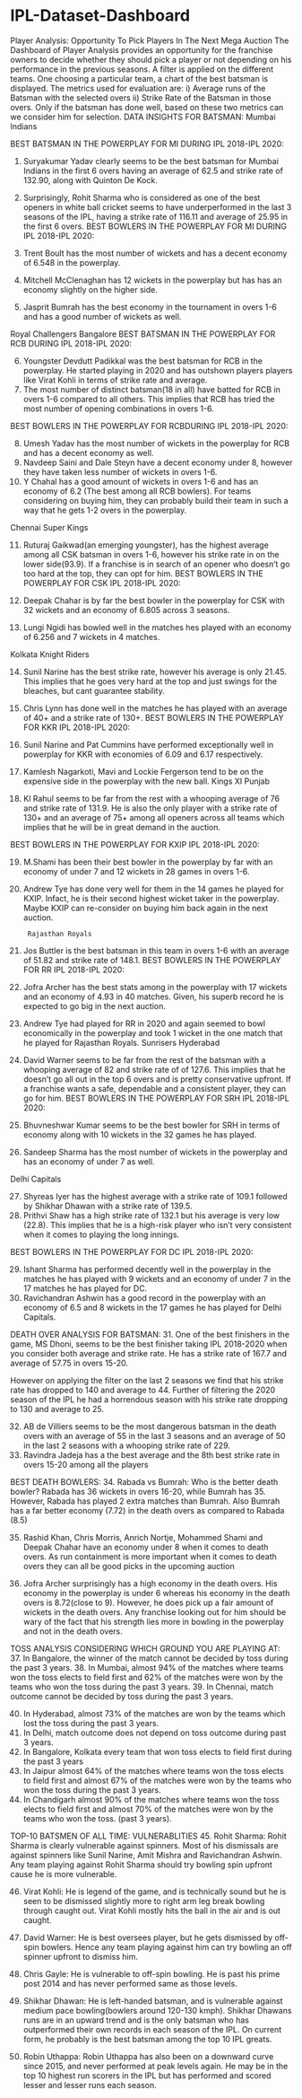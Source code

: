 # IPL-Dataset-Dashboard

Player Analysis: Opportunity To Pick Players In The Next Mega Auction 
The Dashboard of Player Analysis provides an opportunity for the franchise owners to decide whether they should pick a player or not depending on his performance in the previous seasons.
A filter is applied on the different teams. One choosing a particular team, a chart of the best batsman is displayed. The metrics used for evaluation are:
i)	Average runs of the Batsman with the selected overs
ii)	Strike Rate of the Batsman in those overs.
Only if the batsman has done well, based on these two metrics can we consider him for selection.
DATA INSIGHTS FOR BATSMAN:
Mumbai Indians
 
BEST BATSMAN IN THE POWERPLAY FOR MI DURING IPL 2018-IPL 2020:

1.	Suryakumar Yadav clearly seems to be the best batsman for Mumbai Indians in the first 6 overs having an average of 62.5 and strike rate of 132.90, along with Quinton De Kock.
2.	Surprisingly, Rohit Sharma who is considered as one of the best openers in white ball cricket seems to have underperformed in the last 3 seasons of the IPL, having a strike rate of 116.11 and average of 25.95 in the first 6 overs.
BEST BOWLERS IN THE POWERPLAY FOR MI DURING IPL 2018-IPL 2020:

 

3.	Trent Boult has the most number of wickets and has a decent economy of 6.548 in the powerplay.
4.	Mitchell McClenaghan has 12 wickets in the powerplay but has has an economy slightly on the higher side.
5.	Jasprit Bumrah has the best economy in the tournament in overs 1-6 and has a good number of wickets as well.

Royal Challengers Bangalore
BEST BATSMAN IN THE POWERPLAY FOR RCB DURING IPL 2018-IPL 2020:
 
6.	Youngster Devdutt Padikkal was the best batsman for RCB in the powerplay. He started playing in 2020 and has outshown players players like Virat Kohli in terms of strike rate and average.
7.	The most number of distinct batsman(18 in all) have batted for RCB in overs 1-6 compared to all others. This implies that RCB has tried the most number of opening combinations in overs 1-6.

BEST BOWLERS IN THE POWERPLAY FOR RCBDURING IPL 2018-IPL 2020:
 

8.	Umesh Yadav has the most number of wickets in the powerplay for RCB and has a decent economy as well.
9.	Navdeep Saini and Dale Steyn have a decent economy under 8, however they have taken less number of wickets in overs 1-6.
10.	Y Chahal has a good amount of wickets in overs 1-6 and has an economy of 6.2 (The best among all RCB bowlers). For teams considering on buying him, they can probably build their team in such a way that he gets 1-2 overs in the powerplay.


Chennai Super Kings
 
11.	Ruturaj Gaikwad(an emerging youngster), has the highest average among all CSK batsman in overs 1-6, however his strike rate in on the lower side(93.9). If a franchise is in search of an opener who doesn’t go too hard at the top, they can opt for him.
BEST BOWLERS IN THE POWERPLAY FOR CSK IPL 2018-IPL 2020:
 
12.	Deepak Chahar is by far the best bowler in the powerplay for CSK with 32 wickets and an economy of 6.805 across 3 seasons.
13.	Lungi Ngidi has bowled well in the matches hes played with an economy of 6.256 and 7 wickets in 4 matches.

Kolkata Knight Riders
 
14.	Sunil Narine has the best strike rate, however his average is only 21.45. This implies that he goes very hard at the top and just swings for the bleaches, but cant guarantee stability.
15.	Chris Lynn has done well in the matches he has played with an average of 40+ and a strike rate of 130+.
BEST BOWLERS IN THE POWERPLAY FOR KKR IPL 2018-IPL 2020:
 

16.	Sunil Narine and Pat Cummins have performed exceptionally well in powerplay for KKR with economies of 6.09 and 6.17 respectively.
17.	Kamlesh Nagarkoti, Mavi and Lockie Fergerson tend to be on the expensive side in the powerplay with the new ball.
Kings XI Punjab
 
18.	Kl Rahul seems to be far from the rest with a whooping average of 76 and strike rate of 131.9. He is also the only player with a strike rate of 130+ and an average of 75+ among all openers across all teams which implies that he will be in great demand in the auction.

BEST BOWLERS IN THE POWERPLAY FOR KXIP IPL 2018-IPL 2020:

 

19.	M.Shami has been their best bowler in the powerplay by far with an economy of under 7 and 12 wickets in 28 games in overs 1-6.
20.	 Andrew Tye has done very well for them in the 14 games he played for KXIP. Infact, he is their second highest wicket taker in the powerplay. Maybe KXIP can re-consider on buying him back again in the next auction.

          Rajasthan Royals

 
21.	Jos Buttler is the best batsman in this team in overs 1-6 with an average of 51.82 and strike rate of 148.1. 
BEST BOWLERS IN THE POWERPLAY FOR RR IPL 2018-IPL 2020:
 
22.	Jofra Archer has the best stats among in the powerplay with 17 wickets and an economy of 4.93 in 40 matches. Given, his superb record he is expected to go big in the next auction.
23.	Andrew Tye had played for RR in 2020 and again seemed to bowl economically in the powerplay and took 1 wicket in the one match that he played for Rajasthan Royals.
Sunrisers Hyderabad
 
24.	David Warner seems to be far from the rest of the batsman with a whooping average of 82 and strike rate of of 127.6. This implies that he doesn’t go all out in the top 6 overs and is pretty conservative upfront. If a franchise wants a safe, dependable and a consistent player, they can go for him.
BEST BOWLERS IN THE POWERPLAY FOR SRH IPL 2018-IPL 2020:
 

25.	Bhuvneshwar Kumar seems to be the best bowler for SRH in terms of economy along with 10 wickets in the 32 games he has played.
26.	Sandeep Sharma has the most number of wickets in the powerplay and has an economy of under 7 as well.

Delhi Capitals

 
27.	Shyreas Iyer has the highest average with a strike rate of 109.1 followed by Shikhar Dhawan with a strike rate of 139.5.
28.	Prithvi Shaw has a high strike rate of 132.1 but his average is very low (22.8). This implies that he is a high-risk player who isn’t very consistent when it comes to playing the long innings.

BEST BOWLERS IN THE POWERPLAY FOR DC IPL 2018-IPL 2020:
 

29.	Ishant Sharma has performed decently well in the powerplay in the matches he has played with 9 wickets and an economy of under 7 in the 17 matches he has played for DC.
30.	Ravichandran Ashwin has a good record in the powerplay with an economy of 6.5 and 8 wickets in the 17 games he has played for Delhi Capitals.

DEATH OVER ANALYSIS FOR BATSMAN:
31.	One of the best finishers in the game, MS Dhoni, seems to be the best finisher taking IPL 2018-2020 when you consider both average and strike rate. He has a strike rate of 167.7 and average of 57.75 in overs 15-20. 
 

However on applying the filter on the last 2 seasons we find that his strike rate has dropped to 140 and average to 44. Further of filtering the 2020 season of the IPL he had a horrendous season with his strike rate dropping to 130 and average to 25.

32.	AB de Villiers seems to be the most dangerous batsman in the death overs with an average of 55 in the last 3 seasons and an average of 50 in the last 2 seasons with a whooping strike rate of 229.
33.	Ravindra Jadeja has a the best average and the 8th best strike rate in overs 15-20 among all the players
 

BEST DEATH BOWLERS:
34.	Rabada vs Bumrah: Who is the better death bowler?
Rabada has 36 wickets in overs 16-20, while Bumrah has 35. However, Rabada has played 2 extra matches than Bumrah. Also Bumrah has a far better economy (7.72) in the death overs as compared to Rabada (8.5)
 

35.	Rashid Khan, Chris Morris, Anrich Nortje, Mohammed Shami and Deepak Chahar have an economy under 8 when it comes to death overs. As run containment is more important when it comes to death overs they can all be good picks in the upcoming auction
 

36.	Jofra Archer surprisingly has a high economy in the death overs. His economy in the powerplay is under 6 whereas his economy in the death overs is 8.72(close to 9). However, he does pick up a fair amount of wickets in the death overs. Any franchise looking out for him should be wary of the fact that his strength lies more in bowling in the powerplay and not in the death overs.
 


TOSS ANALYSIS CONSIDERING WHICH GROUND YOU ARE PLAYING AT:
37.	In Bangalore, the winner of the match cannot be decided by toss during the past 3 years. 
38.	In Mumbai, almost 94% of the matches where teams won the toss elects to field first and 62% of the matches were won by the teams who won the toss during the past 3 years. 
39.	In Chennai, match outcome cannot be decided by toss during the past 3 years.
 
40.	In Hyderabad, almost 73% of the matches are won by the teams which lost the toss during the past 3 years. 
41.	 In Delhi, match outcome does not depend on toss outcome during past 3 years.
42.	In Bangalore, Kolkata every team that won toss elects to field first during the past 3 years
43.	In Jaipur almost 64% of the matches where teams won the toss elects to field first and almost 67% of the matches were won by the teams who won the toss during the past 3 years. 
44.	In Chandigarh almost 90% of the matches where teams won the toss elects to field first and almost 70% of the matches were won by the teams who won the toss. (past 3 years). 

TOP-10 BATSMEN OF ALL TIME: VULNERABLITIES
45.	Rohit Sharma: Rohit Sharma is clearly vulnerable against spinners. Most of his dismissals are against spinners like Sunil Narine, Amit Mishra and Ravichandran Ashwin. Any team playing against Rohit Sharma should try bowling spin upfront cause he is more vulnerable.
  
46.	Virat Kohli: He is legend of the game, and is technically sound but he is seen to be dismissed slightly more to right arm leg break bowling through caught out. Virat Kohli mostly hits the ball in the air and is out caught.
 
47.	David Warner: He is best oversees player, but he gets dismissed by off-spin bowlers. Hence any team playing against him can try bowling an off spinner upfront to dismiss him. 
48.	Chris Gayle: He is vulnerable to off-spin bowling. He is past his prime post 2014 and has never performed same as those levels.
 
49.	Shikhar Dhawan: He is left-handed batsman, and is vulnerable against medium pace bowling(bowlers around 120-130 kmph). Shikhar Dhawans runs are in an upward trend and is the only batsman who has outperformed their own records in each season of the IPL. On current form, he probably is the best batsman among the top 10 IPL greats.
 
50.	Robin Uthappa: Robin Uthappa has also been on a downward curve since 2015, and never performed at peak levels again. He may be in the top 10 highest run scorers in the IPL but has performed and scored lesser and lesser runs each season. 
